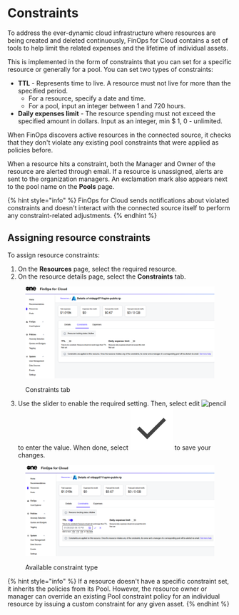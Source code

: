 # Constraints

To address the ever-dynamic cloud infrastructure where resources are being created and deleted continuously, FinOps for Cloud contains a set of tools to help limit the related expenses and the lifetime of individual assets.&#x20;

This is implemented in the form of constraints that you can set for a specific resource or generally for a pool. You can set two types of constraints:

* **TTL** - Represents time to live. A resource must not live for more than the specified period.&#x20;
  * For a resource, specify a date and time.&#x20;
  * For a pool, input an integer between 1 and 720 hours.
* **Daily expenses limit** - The resource spending must not exceed the specified amount in dollars. Input as an integer, min $ 1, 0 - unlimited.

When FinOps discovers active resources in the connected source, it checks that they don't violate any existing pool constraints that were applied as policies before.

When a resource hits a constraint, both the Manager and Owner of the resource are alerted through email. If a resource is unassigned, alerts are sent to the organization managers. An exclamation mark also appears next to the pool name on the **Pools** page.

{% hint style="info" %}
FinOps for Cloud sends notifications about violated constraints and doesn't interact with the connected source itself to perform any constraint-related adjustments.
{% endhint %}

## Assigning resource constraints <a href="#resources-constraints" id="resources-constraints"></a>

To assign resource constraints:

1. On the **Resources** page, select the required resource.
2. On the resource details page, select the **Constraints** tab.

<figure><img src="../../../../.gitbook/assets/resources_constraints.png" alt=""><figcaption><p>Constraints tab</p></figcaption></figure>

3. Use the slider to enable the required setting. Then, select edit ![pencil](https://hystax.com/documentation/optscale/_static/screens/resource_constraints/pencil.png) to enter the value. When done, select <img src="../../../../.gitbook/assets/icon_check.png" alt="pencil" data-size="line"> to save your changes.

<figure><img src="../../../../.gitbook/assets/resources_constraints_tab.png" alt=""><figcaption><p>Available constraint type</p></figcaption></figure>

{% hint style="info" %}
If a resource doesn't have a specific constraint set, it inherits the policies from its Pool. However, the resource owner or manager can override an existing Pool constraint policy for an individual resource by issuing a custom constraint for any given asset.
{% endhint %}
